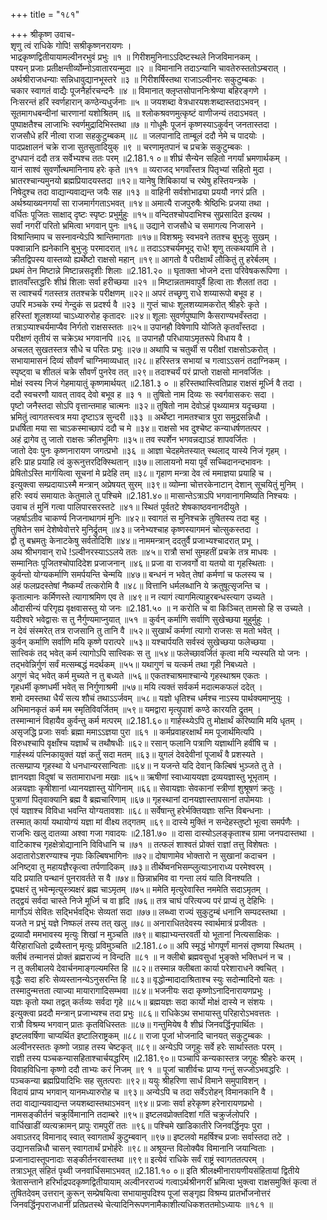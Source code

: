 +++
title = "१८१"

+++
श्रीकृष्ण उवाच-  
शृणु त्वं राधिके गोपि! सश्रीकृष्णनरायणः ।  
भाद्रकृष्णद्वितीयायामल्वीनरभुवं प्रभुः ॥१ ॥
गिरीशमुनिनाऽऽदिष्टस्थले निजविमानकम् ।  
पश्यन् प्रजाः प्रतीक्षन्तीर्व्योम्नोऽवातारयन्मुदा ॥२ ॥
विमानानि तदाऽन्यानि चावतेरुस्ततोऽम्बरात् ।  
अर्थश्रीराजधन्याः सन्निधावुद्यानभूस्तरे ॥३ ॥
गिरीशर्षिस्तथा राजाऽल्वीनरः सकुटुम्बकः ।  
चकार स्वागतं वाद्यैः पूजनैर्हारचन्दनैः ॥४ ॥
विमानात् क्लृप्तसोपाननिःश्रेण्या बहिरङ्गणे ।  
निःसरन्तं हरिं स्वर्णहारान् कण्ठेन्यधुर्जनाः ॥५ ॥
जयशब्दा वेत्रधारयशःशब्दास्तदाऽभवन् ।  
सूतमागधबन्दीनां चारणानां यशोश्रितम् ॥६ ॥
श्लोकश्रवणमुत्कृष्टं वाणीजन्यं तदाऽभवत् ।  
पुष्पाक्षतैश्च लाजाभिः स्वर्णमुद्रादिभिस्तथा ॥७ ॥
गोधूमैः पूजनं कृष्णस्याऽकुर्वन् जनतास्तदा ।  
राजसौधे हरिं नीत्वा राजा सहकुटुम्बकम् ॥८ ॥
जलपानादि ताम्बूलं ददौ नेमे च पादयोः ।  
पादप्रक्षालनं चक्रे राजा सुतसुतादियुक् ॥९ ॥
चरणामृतपानं च प्रचक्रे सकुटुम्बकः ।  
दुग्धपानं ददौ तत्र सर्वेभ्यश्च ततः परम् ॥2.181.१ ०॥
शीघ्रं सैन्येन सहितो नगर्यां भ्रमणार्थकम् ।  
यानं साश्वं सुवर्णोत्थमानिनाय हरेः कृते ॥११ ॥
व्यराजद् भगवाँस्तत्र पितृभ्यां सहितो मुदा ।  
भ्रातरश्चान्यमुनयो ब्रह्मप्रियादयस्तदा ॥१२॥
यानेषु शिबिकायां च रथेषु हस्तियन्त्रके ।  
निषेदुश्च तदा वाद्यान्यवाद्यन्त जयैः सह ॥१३ ॥
वाहिनी सर्वशोभाढ्या प्रययौ नगरं प्रति ।  
अर्थश्र्याख्यनगर्यां सा राजमार्गगताऽभवत् ॥१४॥
अमात्यै राजपुरुषैः श्रेष्ठिभिः प्रजया तथा ।  
वर्धितः पूजितः साक्षाद् दृष्टः स्पृष्टः प्रभुर्मुहुः ॥१५॥
वन्दितश्चोपदाभिश्च सुप्रसादित इत्यथ ।  
सर्वां नगरीं परितो भ्रमित्वा भगवान् पुनः ॥१६॥
उद्याने राजसौधे च समागत्य निजासने ।  
विश्रान्तिमाप च सस्नावन्येऽपि श्रान्तिमागताः ॥१७॥
विशश्रमुः स्वभवने ततश्च बुभुजुः सुखम् ।  
पक्वान्नानि ह्यनेकानि बुभुजुः परमादरात् ॥१८॥
तदाऽऽश्चर्यमभूद् राधे! शृणु तत्कथयामि ते ।  
क्रीतद्विपस्य वास्तव्यो ह्यर्थेष्टो राक्षसो महान् ॥१९॥
आगतो वै परीक्षार्थं लौकितुं तु हरेर्बलम् ।  
प्रथमं तेन मिष्टान्ने मिष्टान्नसदृशीः शिलाः ॥2.181.२० ॥
घृताक्ता भोजने दत्ता परिवेषकरूपिणा ।  
ज्ञातवाँस्तद्धरिः शीघ्रं शिलाः सर्वा हरीच्छया ॥२१ ॥
मिष्टान्नतामवापुर्वै हित्वा ताः शैलतां तदा ।  
स त्वाश्चर्यं गतस्तत्र ततश्चक्रे परीक्षणम् ॥२२॥
अपरं तच्छृणु राधे शय्यारूपो बभूव ह ।  
उपरि मञ्चके रम्यं गेन्दुकं स प्रदर्श्य वै ॥२३ ॥
गुप्तं चाधः शूलशय्यामकरोत् श्रीहरेः कृते ।  
हरिस्तां शूलशय्यां चाऽध्यारुरोह कृतादरः ॥२४॥
शूलाः सुवर्णपुष्पाणि कैसराण्यभवँस्तदा ।  
तत्राऽप्याश्चर्यमाप्यैव निर्गतो राक्षसस्ततः ॥२५॥
उपानहौ विषेणापि योजिते कृतवाँस्तदा ।  
परीक्षणं तृतीयं स चक्रेऽथ भगवानपि ॥२६ ॥
उपानहौ परिधायाऽमृतरूपे विधाय वै ।  
अचलत् सुखतस्तत्र सौधे च परितः प्रभुः ॥२७॥
अथापि च चतुर्थी स परीक्षां राक्षसोऽकरोत् ।  
सभायामासनं दिव्यं सौवर्णं चाग्निमाव्यधात् ॥२८॥
हरिस्तत्र सभायां च गत्वाऽऽसनं तदाग्निकम् ।  
स्पृष्ट्वा च शीतलं चक्रे सौवर्णं पुनरेव तत् ॥२९॥
तदाश्चर्यं परं प्राप्तो राक्षसो मानवर्जितः ।  
मोक्षं स्वस्य निजं गेहमायातुं कृष्णमार्थयत् ॥2.181.३ ० ॥
हरिस्तथास्त्वितिप्राह राक्षसं मूर्ध्नि वै तदा ।  
ददौ स्वचरणौ यावत् तावद् देवो बभूव ह ॥३ १ ॥
तुषितो नाम दिव्यः सः स्वर्गवासकरः सदा ।  
पृष्टो जनैस्तदा सोऽपि वृत्तान्तमाह चात्मनः ॥३२॥
तुषितो नाम देवोऽहं पृथ्व्यामत्र यदृच्छया ।  
भ्रमितुं त्वागतस्त्वत्र मया दृष्टाऽत्र सुन्दरी ॥३३ ॥
अर्थेष्टा नामतश्चात्र पुरा समुद्रसन्निधौ ।  
प्रधर्षिता मया सा चाऽकस्माच्छापं ददौ च मे ॥३४॥
राक्षसो भव दुश्चेष्ट कन्याधर्षणतत्पर ।  
अहं द्रागेव तु जातो राक्षसः क्रीतभूमिगः ॥३५॥
तव स्पर्शेन भगवन्नद्याऽहं शापवर्जितः ।  
जातो देवः पुनः कृष्णनारायण जगत्प्रभो ॥३६ ॥
आज्ञा चेदहमेतस्यात् स्थलाद् यास्ये निजं गृहम् ।  
हरिः प्राह प्रयाहि त्वं कुरूनुत्तरदिक्स्थितान् ॥३७॥
लालायनो मया पूर्वं सच्चिदानन्दभावनः ।  
प्रेषितोऽस्ति मार्गयित्वा सूचनां मे प्रदेहि तम् ॥३८॥
गृहाण मन्त्रा देव त्वं ममाज्ञया प्रयाहि च ।  
इत्युक्त्वा सम्प्रदायाऽस्मै मन्त्रान् अप्रेषयत् सुरम् ॥३९॥
व्योम्ना चोत्तरकेनाटान् देशान् सूचयितुं मुनिम् ।  
हरिः स्वयं समायातः केतुमाले तु पश्चिमे ॥2.181.४०॥
मासान्तेऽत्राऽपि भगवानागमिष्यति निश्चयः ।  
उवाच तं मुनिं गत्वा पालिपारसरस्तटे ॥४१॥
स्थितं पूर्वतटे शेषकाष्ठवनानदीयुते ।  
जहर्षाऽतीव चाकर्ण्य निजनाथागमं मुनिः ॥४२॥
स्वागतं स मुनिश्चक्रे तुषितस्य तदा बहु ।  
तुषितेन समं देशेष्वेवोत्तरे मुनिर्द्रुतम् ॥४३॥
जनेभ्यश्चाह कृष्णस्यागमनं चोत्सुकस्तदा ।  
द्वौ तु बभ्रमतुः केनाटकेषु सर्वतोदिशि ॥४४॥
नाममन्त्रान् ददतुर्वै प्रजाभ्यश्चादरात् प्रभू ।  
अथ श्रीभगवान् राधे !ऽल्वीनरस्याऽऽलये ततः ॥४५॥
रात्रौ सभां सुमहतीं प्रचक्रे तत्र माधवः ।  
सम्मानितः पूजितश्चोपादिदेश प्रजाजनान् ॥४६॥
प्रजा वा राजवर्गो वा यतयो वा गृहस्थिताः ।  
कुर्वन्तो योग्यकर्माणि समर्पयन्ति चेन्मयि ॥४७॥
बन्धनं न भवेत् तेषां कर्मणां च फलस्य च ।  
अहं फलप्रदस्तेषां नैष्कर्म्यं तत्करोमि वै ॥४८॥
वित्तानि धर्मलब्धानि ये क्रतुषूत्सृजन्ति च ।  
कृतात्मानः कर्मिणस्ते त्यागाश्रमिण एव ते ॥४९॥
न त्यागं त्यागमित्याहुरबन्धस्त्याग उच्यते ।  
औदासीन्यं परिगृह्य वृक्षवासस्तु यो जनः ॥2.181.५० ॥
न करोति च वा किञ्चित् तामसो हि स उच्यते ।  
यदीश्वरे भवेद्वासः स तु नैर्गुण्यमाप्नुयात् ॥५१ ॥
कुर्वन् कर्माणि सर्वाणि सुखेच्छया मुहुर्मुहुः ।  
न देवं संस्मरेत् तत्र राजसानि तु तानि वै ॥५२॥
सुखार्थं कर्मणां त्यागो राजसः स मतो भवेत् ।  
कुर्वन् कर्माणि सर्वाणि मयि कृष्णे परात्परे ॥५३॥
यश्चार्पयति सर्वस्वं सुखेच्छया फलेच्छया ।  
सात्त्विकं तद् भवेत् कर्म त्यागोऽपि सात्त्विकः स तु ॥५४॥
फलेच्छावर्जितं कृत्वा मयि न्यस्यति यो जनः ।  
तद्भवेन्निर्गुणं सर्वं मत्सम्बद्धं मदर्थकम् ॥५५॥
यथागुणं च यत्कर्म तथा गृही निबध्यते ।  
अगुणं चेद् भवेत् कर्म मुच्यते न तु बध्यते ॥५६॥
एकतश्चाश्रमाश्चान्ये गृहस्थाश्रम एकतः ।  
गृहधर्मी कृष्णधर्मी भवेत् स निर्गुणाश्रमी ॥५७॥
मयि त्यक्तं सर्वकर्म मदात्मकफलं ददेत् ।  
शमो दमस्तथा धैर्यं सत्य शौचं तथाऽऽर्जवम् ॥५८॥
यज्ञो धृतिश्च धर्मश्च नाऽस्य पार्थक्यमाप्नुयुः ।  
अभिमानकृतं कर्म मम स्मृतिविवर्जितम् ॥५९॥
यमद्वारा मृत्युपाशं कण्ठे कारयति द्रुतम् ।  
तस्मान्मानं विहायैव कुर्वन्तु कर्म मत्परम् ॥2.181.६०॥
गार्हस्थ्येऽपि तु मोक्षार्थं करिष्यामि मयि धृतम् ।  
असृजद्धि प्रजाः सर्वाः ब्रह्मा ममाऽऽज्ञया पुरा ॥६१ ॥
कर्मप्रवाहरक्षार्थं मम पूजार्थमित्यपि ।  
विरुधश्चापि वृक्षाँश्च यज्ञार्थं च तथौषधीः ॥६२॥
रसान् फलानि पत्राणि यज्ञार्थानि हवींषि च ।  
गार्हस्थ्यं पत्निकायुक्तं यज्ञं कर्तुं सदा मतम् ॥६३॥
युगलं देवदेवीनां पूजार्थं वै प्रशस्यते ।  
तत्सम्प्राप्य गृहस्था ये धनधान्यरसान्विताः ॥६४॥
न यजन्ते यदि देवान् किल्बिषं भुञ्जते तु ते ।  
ज्ञानयज्ञा विदुषां च सतामाराधना मखाः ॥६५॥
ऋषीणां स्वाध्याययज्ञा द्रव्ययज्ञास्तु भूभृताम् ।  
अन्नयज्ञाः कृषीशानां ध्यानयज्ञास्तु योगिनाम् ॥६६॥
सेवायज्ञाः सेवकानां स्त्रीणां शुश्रूषणं क्रतुः ।  
पुत्राणां पितृवाक्यानि ब्रह्म वै ब्रह्मचारिणाम् ॥६७॥
गृहस्थानां दानयज्ञास्तापसानां तपोमयाः ।  
एवं यज्ञाश्च विविधा भवन्ति योग्यतावशाः ॥६८॥
सर्वेषान्तु हरेर्भक्तियज्ञाः सन्ति विबन्धनाः ।  
तस्मात् कार्या यथायोग्यं यज्ञा मां वीक्ष्य तद्गतम् ॥६९॥
दास्ये मुक्तिं न सन्देहस्तुष्टो भूत्वा समर्पणैः ।  
राजभिः खलु दातव्या अश्वा गजा गवादयः ॥2.181.७० ॥
दासा दास्योऽलङ्कृताश्च ग्रामा जनपदास्तथा ।  
वाटिकाश्च गृहक्षेत्रोद्यानानि विविधानि च ॥७१ ॥
तत्फलं शाश्वतं प्रोक्तं राज्ञां तत्तु विशेषतः ।  
अदातारोऽशरण्याश्च नृपाः किल्बिषभागिनः ॥७२॥
दोषाणामेव भोक्तारो न सुखानां कदाचन ।  
अनिष्ट्वा तु महायज्ञैरकृत्वा तर्पणादिकम् ॥७३॥
तीर्थेष्वनभिसम्प्लुत्याऽनाराध्य परमेश्वरम् ।  
यदि प्रयाति पन्थानं पुनरावर्तते स वै ॥७४॥
छिन्नाभ्रमिव वा गन्ता लयं याति विनश्यति ।  
द्व्यक्षरं तु भवेन्मृत्युस्त्र्यक्षरं ब्रह्म चाऽमृतम् ॥७५॥
ममेति मृत्युरेवास्ति नममेति सदाऽमृतम् ।  
तद्द्वयं सर्वदा चास्ते निजे मूर्ध्नि च वा हृदि ॥७६॥
तत्र चाघं परित्यज्य परं प्राप्यं तु देहिभिः ।  
मार्गोऽयं सेवितः सद्भिर्भवद्भिः सेव्यतां सदा ॥७७॥
लब्ध्वा राज्यं सुकुटुम्बं धनानि सम्पदस्तथा ।  
यजते न प्रभुं यज्ञे निष्फलं तस्य तत् खलु ॥७८॥
अनाराधितदेवस्य स्वार्थमात्रं प्रजीवतः ।  
द्रव्यादौ ममभावस्य मृत्युः शिखां न मुञ्चति ॥७९॥
बाह्याभ्यन्तरवर्ती यो भूतानां नित्यसाक्षिकः ।  
यैरिहाराधितो द्रव्यैस्तान् मृत्युः प्रविमुञ्चति ॥2.181.८०॥
अपि स्मृद्धं भोगपूर्णं मानसं तृष्णया स्थितम् ।  
क्लीबं तन्मानसं प्रोक्तं ब्रह्मराज्यं न विन्दति ॥८१ ॥
न क्लीबो ब्रह्मवसुधां भुङ्क्ते भक्तिधनं न च ।  
न तु क्लीबालये देवार्चनमाङ्गल्यमस्ति हि ॥८२॥
तस्मान्न क्लीबता कार्या परेशाराधने क्वचित् ।  
वृद्धैः सदा हरिः सेव्यस्तानन्येऽनुसरन्ति हि ॥८३॥
वृद्धोन्मादादाश्रिताश्च स्युः सदोन्मादिनो यतः ।  
तस्मादुन्मत्तता त्याज्या मायारागादिसम्भवा ॥८४॥
भजनीयः सदा कृष्णोऽनादिनारायणप्रभुः ।  
यज्ञः कृतो यथा तद्वत् कर्तव्यः सर्वदा गृहे ॥८५॥
ब्रह्मयज्ञः सदा कार्यो मोक्षं दास्ये न संशयः ।  
इत्युक्त्वा प्रददौ मन्त्रान् प्रजाभ्यश्च तदा प्रभुः ॥८६॥
राधिकेऽथ सभायास्तु परिहारोऽभवत्ततः ।  
रात्रौ विश्रम्य भगवान् प्रातः कृतविधिस्ततः ॥८७॥
गन्तुमियेष वै शीघ्रं जिनवर्द्धिनृपार्थितः ।  
इष्टलवर्षिणा चाप्यर्थित इष्टालिराष्ट्रकम् ॥८८॥
राजा पूजां भोजनादि चानयत् सकुटुम्बकः ।  
अल्वीनरस्ततः कृष्णो जग्राह तस्य चेष्टकृत् ॥८९॥
अन्येऽपि जगृहुः सर्वे हरेः सार्थास्ततः परम् ।  
राज्ञी तस्य पञ्चकन्यासहिताश्चार्चयद्धरिम् ॥2.181.९०॥
पञ्चापि कन्यकास्तत्र जगृहुः श्रीहरेः करम् ।  
विवाहविधिना कृष्णो ददौ ताभ्यः करं निजम् ॥९ १ ॥
पूजां चाशीर्वचः प्राप्य गन्तुं सज्जोऽभवद्धरिः ।  
पञ्चकन्या ब्रह्मप्रियादिभिः सह सुतत्पराः ॥९२॥
ययुः श्रीहरिणा सार्धं विमाने समुपाविशन् ।  
विदायं प्राप्य भगवान् यानमध्यारुरोह च ॥९३॥
अन्येऽपि च तदा सर्वेऽरोहन् विमानकानि वै ।  
तदा वाद्यान्यवाद्यन्त जयशब्दास्तथाऽभवन् ॥९४॥
प्रजाः सर्वा हरेकृष्ण हरेनारायणप्रभो ।  
नामसङ्कीर्तनं चक्रुर्विमानानि तदाम्बरे ॥९५॥
इष्टलवप्रोक्तदिशां गतिं चक्रुर्जलोपरि ।  
वार्धिखाडीं व्यत्यक्रामन् प्रापुः रामपुरीं ततः ॥९६॥
पश्चिमे खाडिकातीरे जिनवर्द्धिनृपः पुरा ।  
अवाऽतरद् विमानाद् स्वात् स्वागतार्थं कुटुम्बवान् ॥९७॥
इष्टलवो महर्षिश्च प्रजाः सर्वास्तदा तटे ।  
उद्यानसन्निधौ चासन् स्वागतार्थं प्रभोर्हरेः ॥९८॥
अश्रूयन्त विलोक्यैव विमानानि जयान्विताः ।  
प्रजानादास्तूपनादाः सङ्कीर्तनरवास्तथा ॥९९॥
इत्येवं राधिके सर्वं राष्ट्रं स्वागततत्परम् ।  
तत्राऽभूत् संहितं पृथ्वी जनवार्धिसमाऽभवत् ॥2.181.१० ०॥
इति श्रीलक्ष्मीनारायणीयसंहितायां द्वितीये त्रेतासन्ताने हरिर्भाद्रपदकृष्णद्वितीयायाम् अल्वीनरराज्यं गत्वाऽर्थश्रीनगरीं भ्रमित्वा भुक्त्वा राक्षसमुक्तिं कृत्वा तं तुषितदेवम् उत्तरान् कुरून् सम्प्रेषयित्वा सभायामुपदिश्य पूजां सङ्गृह्य विश्रम्य प्रातर्भोजनोत्तरं जिनवर्द्धिनृपराजधानीं प्रतिप्रतस्थे चेत्यादिनिरूपणनामैकाशीत्यधिकशततमोऽध्यायः ॥१८१ ॥
    
